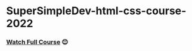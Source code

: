 # SuperSimpleDev-html-css-course-2022
### [Watch Full Course](https://www.youtube.com/watch?v=G3e-cpL7ofc&t=22609s) 😊
